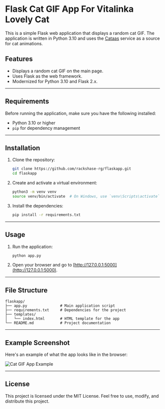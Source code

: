 
# Flask Cat GIF App For Vitalinka Lovely Cat

This is a simple Flask web application that displays a random cat GIF. The application is written in Python 3.10 and uses the [Cataas](https://cataas.com/) service as a source for cat animations.

## Features

- Displays a random cat GIF on the main page.
- Uses Flask as the web framework.
- Modernized for Python 3.10 and Flask 2.x.

---

## Requirements

Before running the application, make sure you have the following installed:

- Python 3.10 or higher
- `pip` for dependency management

---

## Installation

1. Clone the repository:

   ```bash
   git clone https://github.com/rackshase-rg/flaskapp.git
   cd flaskapp
   ```

2. Create and activate a virtual environment:

   ```bash
   python3 -m venv venv
   source venv/bin/activate  # On Windows, use `venv\Scripts\activate`
   ```

3. Install the dependencies:

   ```bash
   pip install -r requirements.txt
   ```

---

## Usage

1. Run the application:

   ```bash
   python app.py
   ```

2. Open your browser and go to [http://127.0.0.1:5000](http://127.0.0.1:5000).

---

## File Structure

```
flaskapp/
├── app.py               # Main application script
├── requirements.txt     # Dependencies for the project
├── templates/
│   └── index.html       # HTML template for the app
└── README.md            # Project documentation
```

---

## Example Screenshot

Here's an example of what the app looks like in the browser:

![Cat GIF App Example](https://cataas.com/cat/gif)

---

## License

This project is licensed under the MIT License. Feel free to use, modify, and distribute this project.
